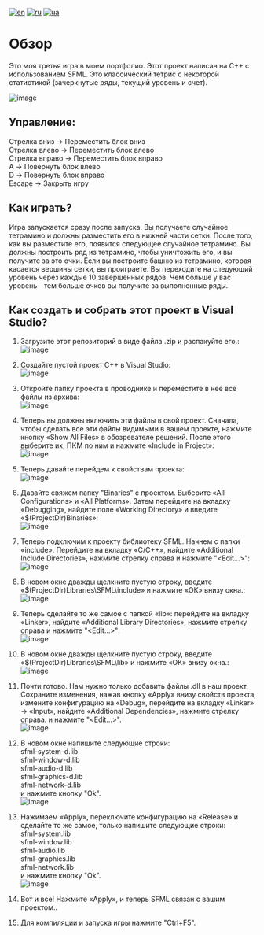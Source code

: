 [![en](https://img.shields.io/badge/Language-English-red.svg)](https://github.com/demianblogan/Game-The_Simplest_Tetris/blob/main/README.md)
[![ru](https://img.shields.io/badge/Language-Russian-blue.svg)](https://github.com/demianblogan/Game-The_Simplest_Tetris/blob/main/README.ru.md)
[![ua](https://img.shields.io/badge/Language-Ukrainian-green.svg)](https://github.com/demianblogan/Game-The_Simplest_Tetris/blob/main/README.ua.md)

# **Обзор**<br />
Это моя третья игра в моем портфолио. Этот проект написан на C++ с использованием SFML. Это классический тетрис с некоторой статистикой (зачеркнутые ряды, текущий уровень и счет).

![image](https://github.com/demianblogan/Game-The_Simplest_Tetris/assets/105989117/ff65de37-7666-4587-b6b3-a6aa15581637)

## **Управление:**<br />
Стрелка вниз -> Переместить блок вниз<br />
Стрелка влево -> Переместить блок влево<br />
Стрелка вправо -> Переместить блок вправо<br />
A -> Повернуть блок влево<br />
D -> Повернуть блок вправо<br />
Escape -> Закрыть игру<br />

## **Как играть?**<br />
Игра запускается сразу после запуска. Вы получаете случайное тетрамино и должны разместить его в нижней части сетки. После того, как вы разместите его, появится следующее случайное тетрамино.
Вы должны построить ряд из тетрамино, чтобы уничтожить его, и вы получите за это очки. Если вы построите башню из тетрамино, которая касается вершины сетки, вы проиграете. Вы переходите на следующий уровень
через каждые 10 завершенных рядов. Чем больше у вас уровень - тем больше очков вы получите за выполненные ряды.

## **Как создать и собрать этот проект в Visual Studio?**<br />
1. Загрузите этот репозиторий в виде файла .zip и распакуйте его.:<br />
![image](https://github.com/demianblogan/Game-The_Simplest_Tetris/assets/105989117/97809306-8ac0-4e7f-9203-5f7758804065)

2. Создайте пустой проект C++ в Visual Studio:<br />
![image](https://github.com/demianblogan/Game-The_Simplest_Tetris/assets/105989117/40bca872-b0f3-4969-acc4-f85216b9af0a)

3. Откройте папку проекта в проводнике и переместите в нее все файлы из архива:<br />
![image](https://github.com/demianblogan/Game-The_Simplest_Tetris/assets/105989117/2eaf6be5-f6a9-4732-a78f-3f3cece9cb12)

4. Теперь вы должны включить эти файлы в свой проект. Сначала, чтобы сделать все эти файлы видимыми в вашем проекте, нажмите кнопку «Show All Files» в обозревателе решений. После этого выберите их, ПКМ по ним и нажмите «Include in Project»:<br />
![image](https://github.com/demianblogan/Game-The_Simplest_Tetris/assets/105989117/8c15fa56-58c1-4219-a693-6a1ea2101b7b)

5. Теперь давайте перейдем к свойствам проекта:<br />
![image](https://github.com/demianblogan/Game-The_Simplest_Tetris/assets/105989117/208d3fc0-f57a-42ea-82d0-3b4a320853b7)

6. Давайте свяжем папку "Binaries" с проектом. Выберите «All Configurations» и «All Platforms». Затем перейдите на вкладку «Debugging», найдите поле «Working Directory» и введите «$(ProjectDir)Binaries»:<br />
![image](https://github.com/demianblogan/Game-The_Simplest_Tetris/assets/105989117/55605fb0-c65c-46e0-a198-3bb135f04d49)

7. Теперь подключим к проекту библиотеку SFML. Начнем с папки «include». Перейдите на вкладку «C/C++», найдите «Additional Include Directories», нажмите стрелку справа и нажмите "<Edit...>":<br />
![image](https://github.com/demianblogan/Game-The_Simplest_Tetris/assets/105989117/be6838e9-11bd-413d-a910-13c50deae4c7)

8. В новом окне дважды щелкните пустую строку, введите «$(ProjectDir)Libraries\SFML\include» и нажмите «ОК» внизу окна.:<br />
![image](https://github.com/demianblogan/Game-The_Simplest_Tetris/assets/105989117/5d0b9c04-0243-4a33-a541-2e50c82077a3)

9. Теперь сделайте то же самое с папкой «lib»: перейдите на вкладку «Linker», найдите «Additional Library Directories», нажмите стрелку справа и нажмите "<Edit...>":<br />
![image](https://github.com/demianblogan/Game-The_Simplest_Tetris/assets/105989117/18723745-d2cf-4731-9cf4-8ec7b7df1ada)

10. В новом окне дважды щелкните пустую строку, введите «$(ProjectDir)Libraries\SFML\lib» и нажмите «ОК» внизу окна.:<br />
![image](https://github.com/demianblogan/Game-The_Simplest_Tetris/assets/105989117/d26851be-f844-43fa-97f5-7fd8a13b6921)

11. Почти готово. Нам нужно только добавить файлы .dll в наш проект. Сохраните изменения, нажав кнопку «Apply» внизу свойств проекта, измените конфигурацию на «Debug», перейдите на вкладку «Linker» -> «Input», найдите «Additional Dependencies», нажмите стрелку справа. и нажмите "<Edit...>".<br />
![image](https://github.com/demianblogan/Game-The_Simplest_Tetris/assets/105989117/1ed08c65-6332-4b44-859d-9bb108f5a59e)

12. В новом окне напишите следующие строки:<br />
sfml-system-d.lib<br />
sfml-window-d.lib<br />
sfml-audio-d.lib<br />
sfml-graphics-d.lib<br />
sfml-network-d.lib<br />
и нажмите кнопку "Ok".<br />
![image](https://github.com/demianblogan/Game-The_Simplest_Tetris/assets/105989117/f816b73d-ce64-4a45-bcbb-47f8ae042159)

13. Нажимаем «Apply», переключите конфигурацию на «Release» и сделайте то же самое, только напишите следующие строки:<br />
sfml-system.lib<br />
sfml-window.lib<br />
sfml-audio.lib<br />
sfml-graphics.lib<br />
sfml-network.lib<br />
и нажмите кнопку "Ok".<br />
![image](https://github.com/demianblogan/Game-The_Simplest_Tetris/assets/105989117/de2d7b06-3c7d-4551-9b9a-7242be3e492b)

14. Вот и все! Нажмите «Apply», и теперь SFML связан с вашим проектом..

15. Для компиляции и запуска игры нажмите "Ctrl+F5".
